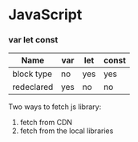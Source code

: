 # JavaScript

###

### var      let       const

| Name       | var | let | const |
| ---------- | --- | --- | ----- |
| block type | no  | yes | yes   |
| redeclared | yes | no  | no    |



Two ways to fetch js library:

1. fetch from CDN
2. fetch from the local libraries
